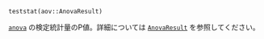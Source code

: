 ```
teststat(aov::AnovaResult)
```

[`anova`](@ref) の検定統計量のP値。詳細については [`AnovaResult`](@ref) を参照してください。
